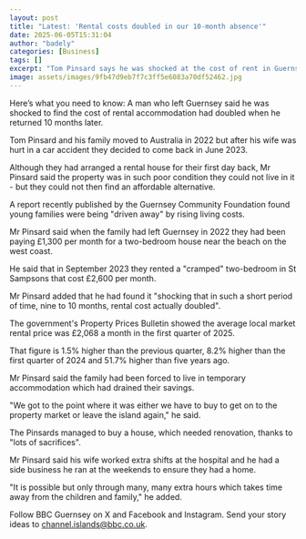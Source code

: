 ```yaml
---
layout: post
title: "Latest: 'Rental costs doubled in our 10-month absence'"
date: 2025-06-05T15:31:04
author: "badely"
categories: [Business]
tags: []
excerpt: "Tom Pinsard says he was shocked at the cost of rent in Guernsey after he returned from Australia."
image: assets/images/9fb47d9eb7f7c3ff5e6083a70df52462.jpg
---
```


Here’s what you need to know: A man who left Guernsey said he was shocked to find the cost of rental accommodation had doubled when he returned 10 months later.

Tom Pinsard and his family moved to Australia in 2022 but after his wife was hurt in a car accident they decided to come back in June 2023.

Although they had arranged a rental house for their first day back, Mr Pinsard said the property was in such poor condition they could not live in it - but they could not then find an affordable alternative.

A report recently published by the Guernsey Community Foundation found young families were being "driven away" by rising living costs.

Mr Pinsard said when the family had left Guernsey in 2022 they had been paying £1,300 per month for a two-bedroom house near the beach on the west coast.

He said that in September 2023 they rented a "cramped" two-bedroom in St Sampsons that cost £2,600 per month.

Mr Pinsard added that he had found it "shocking that in such a short period of time, nine to 10 months, rental cost actually doubled".

The government's Property Prices Bulletin showed the average local market rental price was £2,068 a month in the first quarter of 2025.

That figure is 1.5% higher than the previous quarter, 8.2% higher than the first quarter of 2024 and 51.7% higher than five years ago.

Mr Pinsard said the family had been forced to live in temporary accommodation which had drained their savings.

"We got to the point where it was either we have to buy to get on to the property market or leave the island again," he said.

The Pinsards managed to buy a house, which needed renovation, thanks to "lots of sacrifices".

Mr Pinsard said his wife worked extra shifts at the hospital and he had a side business he ran at the weekends to ensure they had a home.

"It is possible but only through many, many extra hours which takes time away from the children and family," he added.

Follow BBC Guernsey on X and Facebook and Instagram. Send your story ideas to channel.islands@bbc.co.uk.

